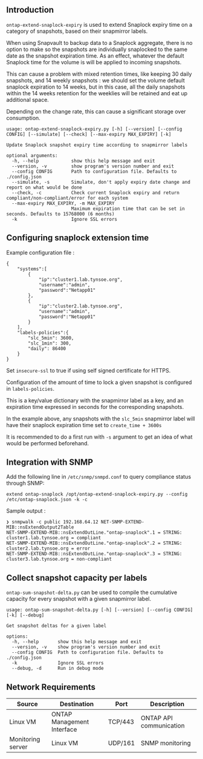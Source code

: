 ## Introduction

`ontap-extend-snaplock-expiry` is used to extend Snaplock expiry time on a category of snapshots, based on their snapmirror labels.

When using Snapvault to backup data to a Snaplock aggregate, there is no option to make so the snapshots are individually snaplocked to the same date as the snapshot expiration time. As an effect, whatever the default Snaplock time for the volume is will be applied to incoming snapshots.

This can cause a problem with mixed retention times, like keeping 30 daily snapshots, and 14 weekly snapshots : we should set the volume default snaplock expiration to 14 weeks, but in this case, all the daily snapshots within the 14 weeks retention for the weeklies will be retained and eat up additional space.

Depending on the change rate, this can cause a significant storage over consumption.

```
usage: ontap-extend-snaplock-expiry.py [-h] [--version] [--config CONFIG] [--simulate] [--check] [--max-expiry MAX_EXPIRY] [-k]

Update Snaplock snapshot expiry time according to snapmirror labels

optional arguments:
  -h, --help            show this help message and exit
  --version, -v         show program's version number and exit
  --config CONFIG       Path to configuration file. Defaults to ./config.json
  --simulate, -s        Simulate, don't apply expiry date change and report on what would be done
  --check, -c           Check current Snaplock expiry and return compliant/non-compliant/error for each system
  --max-expiry MAX_EXPIRY, -m MAX_EXPIRY
                        Maximum expiration time that can be set in seconds. Defaults to 15768000 (6 months)
  -k                    Ignore SSL errors
```

## Configuring snaplock extension time

Example configuration file :

```
{
    "systems":[
        {
            "ip":"cluster1.lab.tynsoe.org",
            "username":"admin",
            "password":"Netapp01"
        },
        {
            "ip":"cluster2.lab.tynsoe.org",
            "username":"admin",
            "password":"Netapp01"
        }
    ],
    "labels-policies":{
        "slc_5min": 3600,
        "slc_1min": 300,
        "daily": 86400
    }
}
```

Set `insecure-ssl` to true if using self signed certificate for HTTPS.

Configuration of the amount of time to lock a given snapshot is configured in `labels-policies`.

This is a key/value dictionary with the snapmirror label as a key, and an expiration time expressed in seconds for the corresponding snapshots.

In the example above, any snapshots with the `slc_5min` snapmirror label will have their snaplock expiration time set to `create_time + 3600s`

It is recommended to do a first run with `-s` argument to get an idea of what would be performed beforehand.

## Integration with SNMP

Add the following line in `/etc/snmp/snmpd.conf` to query compliance status through SNMP:

```
extend ontap-snaplock /opt/ontap-extend-snaplock-expiry.py --config /etc/ontap-snaplock.json -k -c
```

Sample output :

```
❯ snmpwalk -c public 192.168.64.12 NET-SNMP-EXTEND-MIB::nsExtendOutput2Table
NET-SNMP-EXTEND-MIB::nsExtendOutLine."ontap-snaplock".1 = STRING: cluster1.lab.tynsoe.org = compliant
NET-SNMP-EXTEND-MIB::nsExtendOutLine."ontap-snaplock".2 = STRING: cluster2.lab.tynsoe.org = error
NET-SNMP-EXTEND-MIB::nsExtendOutLine."ontap-snaplock".3 = STRING: cluster3.lab.tynsoe.org = non-compliant
```

## Collect snapshot capacity per labels

`ontap-sum-snapshot-delta.py` can be used to compile the cumulative capacity for every snapshot with a given snapmirror label.

```
usage: ontap-sum-snapshot-delta.py [-h] [--version] [--config CONFIG] [-k] [--debug]

Get snapshot deltas for a given label

options:
  -h, --help       show this help message and exit
  --version, -v    show program's version number and exit
  --config CONFIG  Path to configuration file. Defaults to ./config.json
  -k               Ignore SSL errors
  --debug, -d      Run in debug mode
```

## Network Requirements

|Source|Destination|Port|Description|
|------|-----------|----|-----------|
| Linux VM | ONTAP Management Interface | TCP/443 | ONTAP API communication |
| Monitoring server | Linux VM | UDP/161 | SNMP monitoring |
